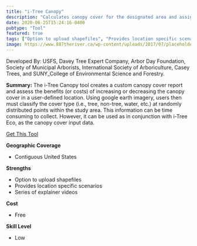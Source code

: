 ```yaml
---
title: "i-Tree Canopy"
description: "Calculates canopy cover for the designated area and assigns benefits to that calculation"
date: 2020-06-25T15:24:16-0400
pubtype: "Tool"
featured: true
tags: ["Option to upload shapefiles", "Provides location specific scenarios", "Series of explainer videos"]
image: https://www.887theriver.ca/wp-content/uploads/2017/07/placeholder.jpg
---
```

Developed By: USFS, Davey Tree Expert Company, Arbor Day Foundation, Society of Municipal Arborists, International Society of Arboriculture, Casey Trees, and SUNY_College of Environmental Science and Forestry.

**Summary:** The i-Tree Canopy tool creates a custom canopy cover report and assess the benefits (or costs) of increasing or decreasing the canopy cover in a user-defined location. Using google earth imagery, users then must classify the cover type (i.e., tree, non-tree, water, etc.) at randomly distributed points within the study area. This information can be time consuming to collect. However, it can be used as in conjunction with i-Tree Eco, as the canopy cover input data.

<a href="https://canopy.itreetools.org/" target="_blank">Get This Tool</a>

__**Geographic Coverage**__
- Contiguous United States

__**Strengths**__
-  Option to upload shapefiles
-   Provides location specific scenarios
-   Series of explainer videos

__**Cost**__
- Free

__**Skill Level**__
- Low
